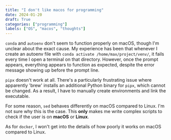 ```yaml
---
title: "I don't like macos for programming"
date: 2024-01-20
draft: True
categories: ["programming"]
labels: ["OS", "macos", "thoughts"]
---
```



`conda` and `autoenv` don't seem to function properly on macOS, though I'm
unclear about the exact cause. My experience has been that whenever I create an
autoenv file with `conda activate /home/max/project/venv/`, it fails every time
I open a terminal on that directory. However, once the prompt appears,
everything appears to function as expected, despite the error message showing
up before the prompt line.

`pipx` doesn't work at all. There's a particularly frustrating issue where
apparently 'brew' installs an additional Python binary for `pipx`, which cannot
be changed. As a result, I have to manually create environments and link the
executable.

For some reason, `sed` behaves differently on macOS compared to Linux. I'm not
sure why this is the case. This **only** makes me write complex scripts to check if
the user is on **macOS** or **Linux**.

As for `docker`, I won't get into the details of how poorly it works on macOS
compared to Linux.
